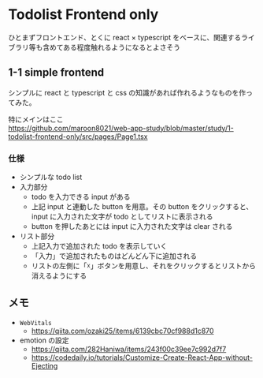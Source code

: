 # Todolist Frontend only

ひとまずフロントエンド、とくに react × typescript をベースに、関連するライブラリ等も含めてある程度触れるようになるとよさそう

## 1-1 simple frontend

シンプルに react と typescript と css の知識があれば作れるようなものを作ってみた。

特にメインはここ  
https://github.com/maroon8021/web-app-study/blob/master/study/1-todolist-frontend-only/src/pages/Page1.tsx

### 仕様

- シンプルな todo list
- 入力部分
  - todo を入力できる input がある
  - 上記 input と連動した button を用意。その button をクリックすると、input に入力された文字が todo としてリストに表示される
  - button を押したあとには input に入力された文字は clear される
- リスト部分
  - 上記入力で追加された todo を表示していく
  - 「入力」で追加されたものはどんどん下に追加される
  - リストの左側に「☓」ボタンを用意し、それをクリックするとリストから消えるようにする

## メモ

- `WebVitals`
  - https://qiita.com/ozaki25/items/6139cbc70cf988d1c870
- emotion の設定
  - https://qiita.com/282Haniwa/items/243f00c39ee7c992d7f7
  - https://codedaily.io/tutorials/Customize-Create-React-App-without-Ejecting
